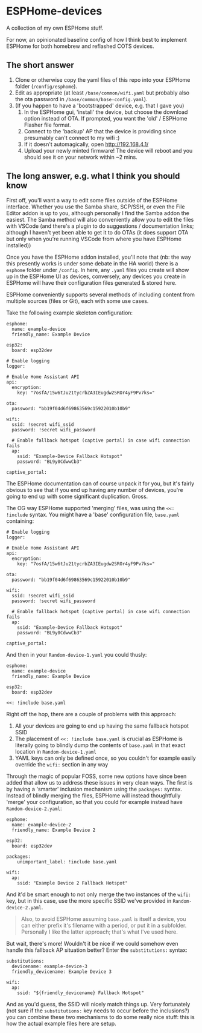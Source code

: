 # ESPHome-devices
A collection of my own ESPHome stuff.

For now, an opinionated baseline config of how I think best to implement ESPHome for both homebrew and reflashed COTS devices.

## The short answer
1. Clone or otherwise copy the yaml files of this repo into your ESPHome folder (`/config/esphome`).
1. Edit as appropriate (at least `/base/common/wifi.yaml` but probably also the ota password in `/base/common/base-config.yaml`).
1. (If you happen to have a 'bootstrapped' device, e.g. that I gave you)
    1. In the ESPHome gui, 'install' the device, but choose the download option instead of OTA. If prompted, you want the 'old' / ESPHome Flasher file format. 
    1. Connect to the 'backup' AP that the device is providing since presumably can't connect to my wifi :)
    1. If it doesn't automagically, open http://192.168.4.1/
    1. Upload your newly minted firmware! The device will reboot and you should see it on your network within ~2 mins.

## The long answer, e.g. what I think you should know

First off, you'll want a way to edit some files outside of the ESPHome interface. Whether you use the Samba share, SCP/SSH, or even the File Editor addon is up to you, although personally I find the Samba addon the easiest. The Samba method will also conveniently allow you to edit the files with VSCode (and there's a plugin to do suggestions / documentation links; although I haven't yet been able to get it to do OTAs (it does support OTA but only when you're running VSCode from where you have ESPHome installed))

Once you have the ESPHome addon installed, you'll note that (nb: the way this presently works is under some debate in the HA world) there is a `esphome` folder under `/config`. In here, any `.yaml` files you create will show up in the ESPHome UI as devices, conversely, any devices you create in ESPHome will have their configuration files generated & stored here.

ESPHome conveniently supports several methods of including content from multiple sources (files or Git), each with some use cases.

Take the following example skeleton configuration:

```
esphome:
  name: example-device
  friendly_name: Example Device

esp32:
  board: esp32dev

# Enable logging
logger:

# Enable Home Assistant API
api:
  encryption:
    key: "7osfA/15w6tJu21tycrbZA3IEugdw2SROr4yF9Pv7ks="

ota:
  password: "bb19f04d6f69863569c15922010b10b9"

wifi:
  ssid: !secret wifi_ssid
  password: !secret wifi_password

  # Enable fallback hotspot (captive portal) in case wifi connection fails
  ap:
    ssid: "Example-Device Fallback Hotspot"
    password: "BL9y0CdwwCb3"

captive_portal:
```

The ESPHome documentation can of course unpack it for you, but it's fairly obvious to see that if you end up having any number of devices, you're going to end up with some significant duplication. Gross.

The OG way ESPHome supported 'merging' files, was using the `<<: !include` syntax. You might have a 'base' configuration file, `base.yaml` containing:

```
# Enable logging
logger:

# Enable Home Assistant API
api:
  encryption:
    key: "7osfA/15w6tJu21tycrbZA3IEugdw2SROr4yF9Pv7ks="

ota:
  password: "bb19f04d6f69863569c15922010b10b9"

wifi:
  ssid: !secret wifi_ssid
  password: !secret wifi_password

  # Enable fallback hotspot (captive portal) in case wifi connection fails
  ap:
    ssid: "Example-Device Fallback Hotspot"
    password: "BL9y0CdwwCb3"

captive_portal:
```

And then in your `Random-device-1.yaml` you could thusly:

```
esphome:
  name: example-device
  friendly_name: Example Device

esp32:
  board: esp32dev

<<: !include base.yaml
```

Right off the hop, there are a couple of problems with this approach:
1. All your devices are going to end up having the same fallback hotspot SSID
1. The placement of `<<: !include base.yaml` is crucial as ESPHome is literally going to blindly dump the contents of `base.yaml` in that exact location in `Random-device-1.yaml`
1. YAML keys can only be defined once, so you couldn't for example easily override the `wifi:` section in any way

Through the magic of popular FOSS, some new options have since been added that allow us to address these issues in very clean ways. The first is by having a 'smarter' inclusion mechanism using the `packages:` syntax. Instead of blindly merging the files, ESPHome will instead thoughtfully 'merge' your configuration, so that you could for example instead have `Random-device-2.yaml`:

```
esphome:
  name: example-device-2
  friendly_name: Example Device 2

esp32:
  board: esp32dev

packages:
    unimportant_label: !include base.yaml

wifi:
  ap:
    ssid: "Example Device 2 Fallback Hotspot"
```

And it'd be smart enough to not only merge the two instances of the `wifi:` key, but in this case, use the more specific SSID we've provided in `Random-device-2.yaml`.

> Also, to avoid ESPHome assuming `base.yaml` is itself a device, you can either prefix it's filename with a period, or put it in a subfolder. Personally I like the latter approach; that's what I've used here.

But wait, there's more! Wouldn't it be nice if we could somehow even handle this fallback AP situation better? Enter the `substitutions:` syntax:

```
substitutions:
  devicename: example-device-3
  friendly_devicename: Example Device 3

wifi:
  ap:
    ssid: "${friendly_devicename} Fallback Hotspot"
```

And as you'd guess, the SSID will nicely match things up. Very fortunately (not sure if the `substitutions:` key needs to occur before the inclusions?) you can combine these two mechanisms to do some really nice stuff: this is how the actual example files here are setup.
